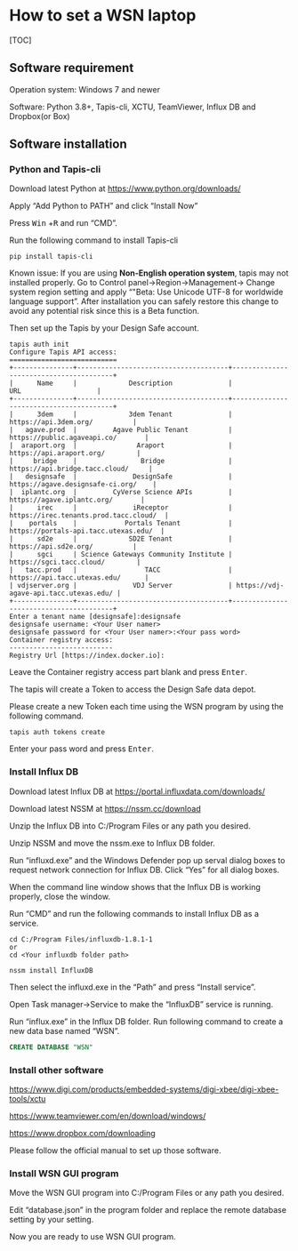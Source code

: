 # How to set a WSN laptop

[TOC]

## Software requirement

Operation system: Windows 7 and newer

Software: Python 3.8+, Tapis-cli, XCTU, TeamViewer, Influx DB and Dropbox(or Box)

## Software installation

### Python and Tapis-cli

Download latest Python at https://www.python.org/downloads/

Apply “Add Python to PATH” and click “Install Now”

Press <kbd>Win</kbd> +<kbd>R</kbd> and run “CMD”. 

Run the following command to install Tapis-cli

```shell
pip install tapis-cli
```

Known issue: If you are using **Non-English operation system**, tapis may not installed properly. Go to Control panel->Region->Management-> Change system region setting and apply “"Beta: Use Unicode UTF-8 for worldwide language support”. After installation you can safely restore this change to avoid any potential risk since this is a Beta function.

Then set up the Tapis by your Design Safe account.

```
tapis auth init
Configure Tapis API access:
===========================
+---------------+--------------------------------------+----------------------------------------+
|      Name     |             Description              |                  URL                   |
+---------------+--------------------------------------+----------------------------------------+
|      3dem     |             3dem Tenant              |         https://api.3dem.org/          |
|   agave.prod  |         Agave Public Tenant          |      https://public.agaveapi.co/       |
|  araport.org  |               Araport                |        https://api.araport.org/        |
|     bridge    |                Bridge                |     https://api.bridge.tacc.cloud/     |
|   designsafe  |              DesignSafe              |    https://agave.designsafe-ci.org/    |
|  iplantc.org  |         CyVerse Science APIs         |       https://agave.iplantc.org/       |
|      irec     |              iReceptor               | https://irec.tenants.prod.tacc.cloud/  |
|    portals    |            Portals Tenant            |  https://portals-api.tacc.utexas.edu/  |
|      sd2e     |             SD2E Tenant              |         https://api.sd2e.org/          |
|      sgci     | Science Gateways Community Institute |        https://sgci.tacc.cloud/        |
|   tacc.prod   |                 TACC                 |      https://api.tacc.utexas.edu/      |
| vdjserver.org |              VDJ Server              | https://vdj-agave-api.tacc.utexas.edu/ |
+---------------+--------------------------------------+----------------------------------------+
Enter a tenant name [designsafe]:designsafe
designsafe username: <Your User namer>
designsafe password for <Your User namer>:<Your pass word>
Container registry access:
--------------------------
Registry Url [https://index.docker.io]:
```

Leave the Container registry access part blank and press <kbd>Enter</kbd>.

The tapis will create a Token to access the Design Safe data depot.

Please create a new Token each time using the WSN program by using the following command.

```
tapis auth tokens create
```

Enter your pass word and press <kbd>Enter</kbd>.

### Install Influx DB

Download latest Influx DB at https://portal.influxdata.com/downloads/

Download latest NSSM at https://nssm.cc/download

Unzip the Influx DB into C:/Program Files or any path you desired.

Unzip NSSM and move the nssm.exe to Influx DB folder.

Run “influxd.exe” and the Windows Defender pop up serval dialog boxes to request network connection for Influx DB. Click “Yes” for all dialog boxes.

When the command line window shows that the Influx DB is working properly, close the window.

Run “CMD” and run the following commands to install Influx DB as a service.

```shell
cd C:/Program Files/influxdb-1.8.1-1
or
cd <Your influxdb folder path>

nssm install InfluxDB
```

Then select the influxd.exe in the “Path” and press “Install service”.

Open Task manager->Service to make the “InfluxDB” service is running.

Run “influx.exe” in the Influx DB folder. Run following command to create a new data base named “WSN”.

```sql
CREATE DATABASE "WSN"
```

### Install other software

https://www.digi.com/products/embedded-systems/digi-xbee/digi-xbee-tools/xctu

https://www.teamviewer.com/en/download/windows/

https://www.dropbox.com/downloading

Please follow the official manual to set up those software.

### Install WSN GUI program

Move the WSN GUI program into C:/Program Files or any path you desired.

Edit “database.json” in the program folder and replace the remote database setting by your setting.

Now you are ready to use WSN GUI program.